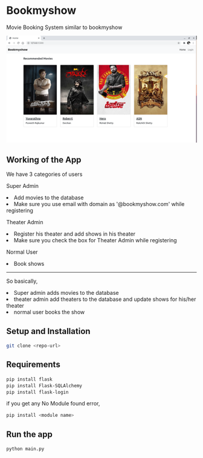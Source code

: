 # Bookmyshow
Movie Booking System similar to bookmyshow

<img src="https://github.com/mmchinmay555/Bookmyshow/blob/master/Screenshot%20from%202021-04-14%2016-37-31.png"/>

## Working of the App
We have 3 categories of users

Super Admin
<li> Add movies to the database </li>
<li> Make sure you use email with domain as '@bookmyshow.com' while registering
  
Theater Admin
<li> Register his theater and add shows in his theater </li>
<li> Make sure you check the box for Theater Admin while registering
  
Normal User
<li> Book shows </li>

------------------------------------------------------------------------------------

So basically, 
<li> Super admin adds movies to the database </li>
<li> theater admin add theaters to the database and update shows for his/her theater </li>
<li> normal user books the show </li>

## Setup and Installation

```bash
git clone <repo-url>
```
## Requirements
```bash
pip install flask
pip install Flask-SQLAlchemy
pip install flask-login
```
if you get any No Module found error, 
```bash
pip install <module name>
```

## Run the app
```bash
python main.py
```
